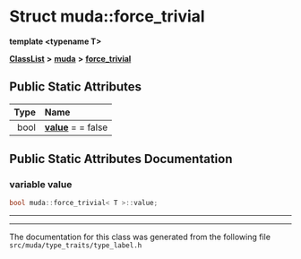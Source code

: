 

# Struct muda::force\_trivial

**template &lt;typename T&gt;**



[**ClassList**](annotated.md) **>** [**muda**](namespacemuda.md) **>** [**force\_trivial**](structmuda_1_1force__trivial.md)




























## Public Static Attributes

| Type | Name |
| ---: | :--- |
|  bool | [**value**](#variable-value)   = = false<br> |










































## Public Static Attributes Documentation




### variable value 

```C++
bool muda::force_trivial< T >::value;
```




<hr>

------------------------------
The documentation for this class was generated from the following file `src/muda/type_traits/type_label.h`

